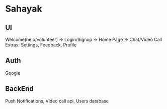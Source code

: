 # Sahayak

## UI
Welcome(help/volunteer) -> Login/Signup -> Home Page -> Chat/Video Call
Extras: Settings, Feedback, Profile

## Auth
Google

## BackEnd
Push Notifications, Video call api, Users database
